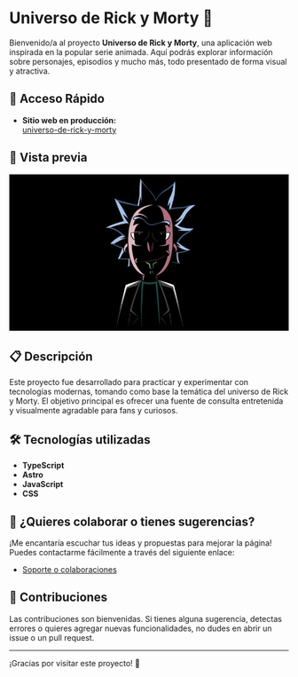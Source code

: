 # Universo de Rick y Morty 🌌

Bienvenido/a al proyecto **Universo de Rick y Morty**, una aplicación web inspirada en la popular serie animada. Aquí podrás explorar información sobre personajes, episodios y mucho más, todo presentado de forma visual y atractiva.

## 🚀 Acceso Rápido

- **Sitio web en producción:**  
  [universo-de-rick-y-morty](https://universo-de-rick-y-morty.vercel.app/)

## 📸 Vista previa

![imagen principal](https://raw.githubusercontent.com/larry-cm/rick-and-morty/refs/heads/main/public/fondo-rick.webp)

## 📋 Descripción

Este proyecto fue desarrollado para practicar y experimentar con tecnologías modernas, tomando como base la temática del universo de Rick y Morty. El objetivo principal es ofrecer una fuente de consulta entretenida y visualmente agradable para fans y curiosos.

## 🛠️ Tecnologías utilizadas

- **TypeScript**
- **Astro**
- **JavaScript**
- **CSS**

## 🤝 ¿Quieres colaborar o tienes sugerencias?

¡Me encantaría escuchar tus ideas y propuestas para mejorar la página!  
Puedes contactarme fácilmente a través del siguiente enlace:

- [Soporte o colaboraciones](https://universo-de-rick-y-morty.vercel.app/soporte)

## 📢 Contribuciones

Las contribuciones son bienvenidas. Si tienes alguna sugerencia, detectas errores o quieres agregar nuevas funcionalidades, no dudes en abrir un issue o un pull request.

---

¡Gracias por visitar este proyecto! 🚀
